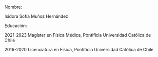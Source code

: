 Nombre: 

   Isidora Sofía Muñoz Hernández
   
Educación: 

   2021-2023 Magíster en Física Médica,
             Pontificia Universidad Católica de Chile

   2016-2020 Licenciatura en Física,
             Pontificia Universidad Católica de Chile

